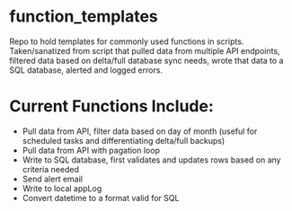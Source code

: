 # function_templates
Repo to hold templates for commonly used functions in scripts. Taken/sanatized from script that pulled data from multiple API endpoints, filtered data based on delta/full database sync needs, wrote that data to a SQL database, alerted and logged errors.

# Current Functions Include:
- Pull data from API, filter data based on day of month (useful for scheduled tasks and differentiating delta/full backups)
- Pull data from API with pagation loop
- Write to SQL database, first validates and updates rows based on any criteria needed
- Send alert email
- Write to local appLog
- Convert datetime to a format valid for SQL
